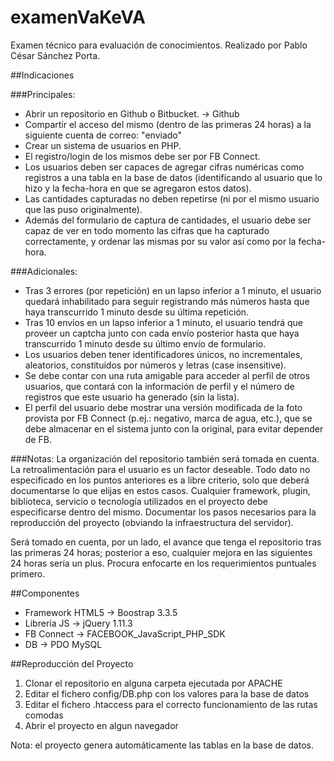 # examenVaKeVA
Examen técnico para evaluación de conocimientos. Realizado por Pablo César Sánchez Porta.

##Indicaciones

###Principales:
* Abrir un repositorio en Github o Bitbucket. -> Github
* Compartir el acceso del mismo (dentro de las primeras 24 horas) a la siguiente cuenta de correo: "enviado"
* Crear un sistema de usuarios en PHP.
* El registro/login de los mismos debe ser por FB Connect.
* Los usuarios deben ser capaces de agregar cifras numéricas como registros a una tabla en la base de datos (identificando al usuario que lo hizo y la fecha-hora en que se agregaron estos datos).
* Las cantidades capturadas no deben repetirse (ni por el mismo usuario que las puso originalmente).
* Además del formulario de captura de cantidades, el usuario debe ser capaz de ver en todo momento las cifras que ha capturado correctamente, y ordenar las mismas por su valor así como por la fecha-hora.


###Adicionales:

* Tras 3 errores (por repetición) en un lapso inferior a 1 minuto, el usuario quedará inhabilitado para seguir registrando más números hasta que haya transcurrido 1 minuto desde su última repetición.
* Tras 10 envíos en un lapso inferior a 1 minuto, el usuario tendrá que proveer un captcha junto con cada envío posterior hasta que haya transcurrido 1 minuto desde su último envío de formulario.
* Los usuarios deben tener identificadores únicos, no incrementales, aleatorios, constituidos por números y letras (case insensitive).
* Se debe contar con una ruta amigable para acceder al perfil de otros usuarios, que contará con la información de perfil y el número de registros que este usuario ha generado (sin la lista).
* El perfil del usuario debe mostrar una versión modificada de la foto provista por FB Connect (p.ej.: negativo, marca de agua, etc.), que se debe almacenar en el sistema junto con la original, para evitar depender de FB.


###Notas:
La organización del repositorio también será tomada en cuenta.
La retroalimentación para el usuario es un factor deseable.
Todo dato no especificado en los puntos anteriores es a libre criterio, solo que deberá documentarse lo que elijas en estos casos.
Cualquier framework, plugin, biblioteca, servicio o tecnología utilizados en el proyecto debe especificarse dentro del mismo.
Documentar los pasos necesarios para la reproducción del proyecto (obviando la infraestructura del servidor).

Será tomado en cuenta, por un lado, el avance que tenga el repositorio tras las primeras 24 horas; posterior a eso, cualquier mejora en las siguientes 24 horas sería un plus. Procura enfocarte en los requerimientos puntuales primero.

##Componentes
* Framework HTML5 -> Boostrap 3.3.5
* Librería JS -> jQuery 1.11.3
* FB Connect -> FACEBOOK_JavaScript_PHP_SDK
* DB -> PDO MySQL

##Reproducción del Proyecto
1. Clonar el repositorio en alguna carpeta ejecutada por APACHE
2. Editar el fichero config/DB.php con los valores para la base de datos
4. Editar el fichero .htaccess para el correcto funcionamiento de las rutas comodas
5. Abrir el proyecto en algun navegador

Nota: el proyecto genera automáticamente las tablas en la base de datos.